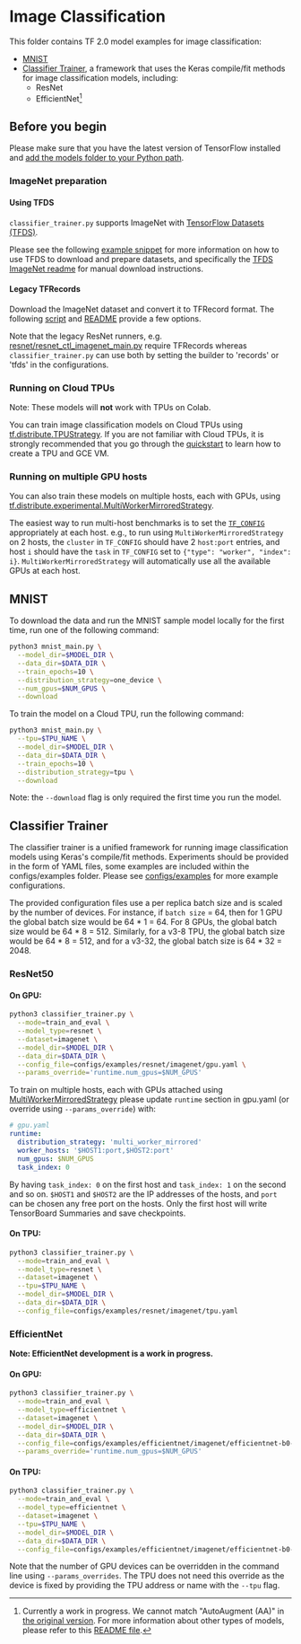 # Image Classification

This folder contains TF 2.0 model examples for image classification:

* [MNIST](#mnist)
* [Classifier Trainer](#classifier-trainer), a framework that uses the Keras
compile/fit methods for image classification models, including:
  * ResNet
  * EfficientNet[^1]

[^1]: Currently a work in progress. We cannot match "AutoAugment (AA)" in [the original version](https://github.com/tensorflow/tpu/tree/master/models/official/efficientnet).
For more information about other types of models, please refer to this
[README file](../../README.md).

## Before you begin
Please make sure that you have the latest version of TensorFlow
installed and
[add the models folder to your Python path](/official/#running-the-models).

### ImageNet preparation

#### Using TFDS
`classifier_trainer.py` supports ImageNet with
[TensorFlow Datasets (TFDS)](https://www.tensorflow.org/datasets/overview).

Please see the following [example snippet](https://github.com/tensorflow/datasets/blob/master/tensorflow_datasets/scripts/download_and_prepare.py)
for more information on how to use TFDS to download and prepare datasets, and
specifically the [TFDS ImageNet readme](https://github.com/tensorflow/datasets/blob/master/docs/catalog/imagenet2012.md)
for manual download instructions.

#### Legacy TFRecords
Download the ImageNet dataset and convert it to TFRecord format.
The following [script](https://github.com/tensorflow/tpu/blob/master/tools/datasets/imagenet_to_gcs.py)
and [README](https://github.com/tensorflow/tpu/tree/master/tools/datasets#imagenet_to_gcspy)
provide a few options.

Note that the legacy ResNet runners, e.g. [resnet/resnet_ctl_imagenet_main.py](resnet/resnet_ctl_imagenet_main.py)
require TFRecords whereas `classifier_trainer.py` can use both by setting the
builder to 'records' or 'tfds' in the configurations.

### Running on Cloud TPUs

Note: These models will **not** work with TPUs on Colab.

You can train image classification models on Cloud TPUs using
[tf.distribute.TPUStrategy](https://www.tensorflow.org/api_docs/python/tf.distribute.TPUStrategy?version=nightly).
If you are not familiar with Cloud TPUs, it is strongly recommended that you go
through the
[quickstart](https://cloud.google.com/tpu/docs/quickstart) to learn how to
create a TPU and GCE VM.

### Running on multiple GPU hosts

You can also train these models on multiple hosts, each with GPUs, using
[tf.distribute.experimental.MultiWorkerMirroredStrategy](https://www.tensorflow.org/api_docs/python/tf/distribute/experimental/MultiWorkerMirroredStrategy).

The easiest way to run multi-host benchmarks is to set the
[`TF_CONFIG`](https://www.tensorflow.org/guide/distributed_training#TF_CONFIG)
appropriately at each host.  e.g., to run using `MultiWorkerMirroredStrategy` on
2 hosts, the `cluster` in `TF_CONFIG` should have 2 `host:port` entries, and
host `i` should have the `task` in `TF_CONFIG` set to `{"type": "worker",
"index": i}`.  `MultiWorkerMirroredStrategy` will automatically use all the
available GPUs at each host.

## MNIST

To download the data and run the MNIST sample model locally for the first time,
run one of the following command:

```bash
python3 mnist_main.py \
  --model_dir=$MODEL_DIR \
  --data_dir=$DATA_DIR \
  --train_epochs=10 \
  --distribution_strategy=one_device \
  --num_gpus=$NUM_GPUS \
  --download
```

To train the model on a Cloud TPU, run the following command:

```bash
python3 mnist_main.py \
  --tpu=$TPU_NAME \
  --model_dir=$MODEL_DIR \
  --data_dir=$DATA_DIR \
  --train_epochs=10 \
  --distribution_strategy=tpu \
  --download
```

Note: the `--download` flag is only required the first time you run the model.


## Classifier Trainer
The classifier trainer is a unified framework for running image classification
models using Keras's compile/fit methods. Experiments should be provided in the
form of YAML files, some examples are included within the configs/examples
folder. Please see [configs/examples](./configs/examples) for more example
configurations.

The provided configuration files use a per replica batch size and is scaled
by the number of devices. For instance, if `batch size` = 64, then for 1 GPU
the global batch size would be 64 * 1 = 64. For 8 GPUs, the global batch size
would be 64 * 8 = 512. Similarly, for a v3-8 TPU, the global batch size would
be 64 * 8 = 512, and for a v3-32, the global batch size is 64 * 32 = 2048.

### ResNet50

#### On GPU:
```bash
python3 classifier_trainer.py \
  --mode=train_and_eval \
  --model_type=resnet \
  --dataset=imagenet \
  --model_dir=$MODEL_DIR \
  --data_dir=$DATA_DIR \
  --config_file=configs/examples/resnet/imagenet/gpu.yaml \
  --params_override='runtime.num_gpus=$NUM_GPUS'
```

To train on multiple hosts, each with GPUs attached using
[MultiWorkerMirroredStrategy](https://www.tensorflow.org/api_docs/python/tf/distribute/experimental/MultiWorkerMirroredStrategy)
please update `runtime` section in gpu.yaml
(or override using `--params_override`) with:

```YAML
# gpu.yaml
runtime:
  distribution_strategy: 'multi_worker_mirrored'
  worker_hosts: '$HOST1:port,$HOST2:port'
  num_gpus: $NUM_GPUS
  task_index: 0
```
By having `task_index: 0` on the first host and `task_index: 1` on the second
and so on. `$HOST1` and `$HOST2` are the IP addresses of the hosts, and `port`
can be chosen any free port on the hosts. Only the first host will write
TensorBoard Summaries and save checkpoints.

#### On TPU:
```bash
python3 classifier_trainer.py \
  --mode=train_and_eval \
  --model_type=resnet \
  --dataset=imagenet \
  --tpu=$TPU_NAME \
  --model_dir=$MODEL_DIR \
  --data_dir=$DATA_DIR \
  --config_file=configs/examples/resnet/imagenet/tpu.yaml
```

### EfficientNet
**Note: EfficientNet development is a work in progress.**
#### On GPU:
```bash
python3 classifier_trainer.py \
  --mode=train_and_eval \
  --model_type=efficientnet \
  --dataset=imagenet \
  --model_dir=$MODEL_DIR \
  --data_dir=$DATA_DIR \
  --config_file=configs/examples/efficientnet/imagenet/efficientnet-b0-gpu.yaml \
  --params_override='runtime.num_gpus=$NUM_GPUS'
```


#### On TPU:
```bash
python3 classifier_trainer.py \
  --mode=train_and_eval \
  --model_type=efficientnet \
  --dataset=imagenet \
  --tpu=$TPU_NAME \
  --model_dir=$MODEL_DIR \
  --data_dir=$DATA_DIR \
  --config_file=configs/examples/efficientnet/imagenet/efficientnet-b0-tpu.yaml
```

Note that the number of GPU devices can be overridden in the command line using
`--params_overrides`. The TPU does not need this override as the device is fixed
by providing the TPU address or name with the `--tpu` flag.

